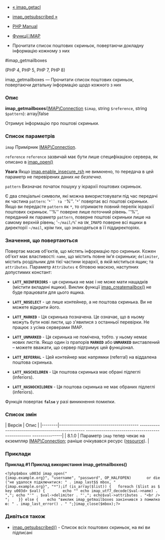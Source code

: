 - [« imap_getacl](function.imap-getacl.md)
- [imap_getsubscribed »](function.imap-getsubscribed.md)

- [PHP Manual](index.md)
- [Функції IMAP](ref.imap.md)
- Прочитати список поштових скриньок, повертаючи докладну інформацію
кожному з них

#imap_getmailboxes

(PHP 4, PHP 5, PHP 7, PHP 8)

imap_getmailboxes — Прочитати список поштових скриньок, повертаючи
детальну інформацію щодо кожного з них

### Опис

**imap_getmailboxes**([IMAP\Connection](class.imap-connection.md)
`$imap`, string `$reference`, string `$pattern`): array\|false

Отримує інформацію про поштові скриньки.

### Список параметрів

`imap`
Примірник [IMAP\Connection](class.imap-connection.md).

`reference`
`reference` зазвичай має бути лише специфікацією сервера, як описано
в [imap_open()](function.imap-open.md)

**Увага**
Якщо
[imap.enable_insecure_rsh](imap.configuration.md#ini.imap.enable-insecure-rsh)
не вимкнено, то передача в цей параметр не перевірених даних *не
безпечна*.

`pattern`
Визначає початок пошуку у ієрархії поштових скриньок.

Є два спеціальні символи, які можна використовувати під час передачі
як частина `pattern`: '`*`` та '`%''. '`*`' повертає всі поштові скриньки.
Якщо ви передасте `pattern` як ``*``, то отримаєте повний перелік
ієрархії поштових скриньок. ''%'' поверне лише поточний рівень. ''%'',
переданий як параметр `pattern`, поверне поштові скриньки лише на самому
верхній рівень; '`~/mail/%`' на `UW_IMAPD` поверне всі ящики в директорії
`~/mail`, крім тих, що знаходяться в її піддиректоріях.

### Значення, що повертаються

Повертає масив об'єктів, що містять інформацію про скриньки. Кожен
об'єкт має властивості: `name`, що містить повне ім'я скриньки; `delimiter`,
містить роздільник для тієї частини ієрархії, в якій міститься
ящик; та `attributes`. Параметр `Attributes` є бітовою маскою,
наступних допустимих констант:

- **`LATT_NOINFERIORS`** - ця скринька не має і не може мати
нащадків (містити вкладені ящики). Виклик функції
[imap_createmailbox()](function.imap-createmailbox.md) не буде
працювати для цього ящика.

- **`LATT_NOSELECT`** - це лише контейнер, а не поштова скринька. Ви
не можете відкрити його.

- **`LATT_MARKED`** - Ця скринька позначена. Це означає, що в ньому можуть
бути нові листи, що з'явилися з останньої перевірки.
Не працює з усіма серверами IMAP.

- **`LATT_UNMARKED`** - Ця скринька не помічена, тобто. у ньому немає нових
листів. Якщо один із прапорів **`MARKED`** або **`UNMARKED`**
виставлений – можете вважати, що сервер підтримує цей функціонал.

- **`LATT_REFERRAL`** - Цей контейнер має напрямки (referral) на
віддалена поштова скринька.

- **`LATT_HASCHILDREN`** - Ця поштова скринька має обрані
підлеглі (inferiors).

- **`LATT_HASNOCHILDREN`** - Ця поштова скринька не має обраних
підлеглі (inferiors).

Функція повертає **`false`** у разі виникнення помилки.

### Список змін

| Версія | Опис |
|--------|---------------------------------------- -------------------------------------------------- -------------------------------------------------- ---------------|
| 8.1.0 | Параметр `imap` тепер чекає на екземпляр [IMAP\Connection](class.imap-connection.md); раніше очікувався ресурс ([resource](language.types.resource.md)). |

### Приклади

**Приклад #1 Приклад використання **imap_getmailboxes()****

` <?php$mbox u003d imap_open("{imap.example.org}", "username", "password", OP_HALFOPEN)       or die("не удалося підключитися: " . imap_last$$ mbox, "{imap.example.org}", "*");if (is_array($list)) {   foreach ($list as $key u003d> $val) {        echo "" echo imap_utf7_decode($val->name) . ","; echo "'" . $val->delimiter . "',"; echo$val->attributes . "<br />
";    }} else {    echo "виклик imap_getmailboxes закінчився з помилкою: " . imap_last_error() . "
";}imap_close($mbox);?> `

### Дивіться також

- [imap_getsubscribed()](function.imap-getsubscribed.md) - Список
всіх поштових скриньок, на які ви підписані
